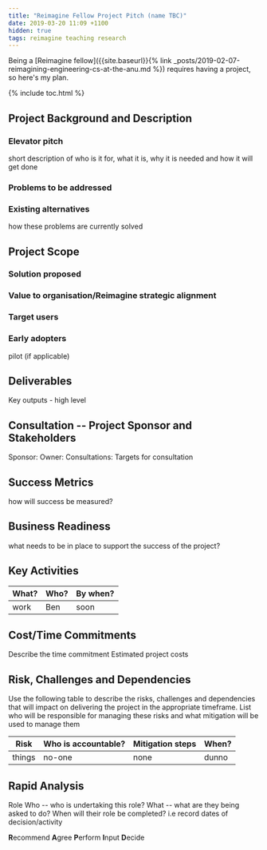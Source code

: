 ```yaml
---
title: "Reimagine Fellow Project Pitch (name TBC)"
date: 2019-03-20 11:09 +1100
hidden: true
tags: reimagine teaching research
---
```


Being a [Reimagine fellow]({{site.baseurl}}{% link
_posts/2019-02-07-reimagining-engineering-cs-at-the-anu.md %}) requires having a
project, so here's my plan.

{% include toc.html %}

## Project Background and Description

### Elevator pitch
short description of who is it for, what it is, why it is needed and how it will get done

### Problems to be addressed

### Existing alternatives
how these problems are currently solved

## Project Scope

### Solution proposed

### Value to organisation/Reimagine strategic alignment

### Target users

### Early adopters

pilot (if applicable)

## Deliverables

Key outputs - high level

## Consultation -- Project Sponsor and Stakeholders

Sponsor: 
Owner:
Consultations: Targets for consultation

## Success Metrics

how will success be measured?

## Business Readiness

what needs to be in place to support the success of the project?
  
## Key Activities

| What? | Who? | By when? |
|-------|------|----------|
| work  | Ben  | soon     |

## Cost/Time Commitments

Describe the time commitment
Estimated project costs

## Risk, Challenges and Dependencies

Use the following table to describe the risks, challenges and dependencies that will impact on delivering the project in the appropriate timeframe. List who will be responsible for managing these risks and what mitigation will be used to manage them

| Risk   | Who is accountable? | Mitigation steps | When? |
|--------|---------------------|------------------|-------|
| things | no-one              | none             | dunno |

## Rapid Analysis

Role            Who -- who is undertaking this role?   What -- what are they being asked to do?   When will their role be completed? i.e record dates of decision/activity

**R**ecommend
**A**gree
**P**erform
**I**nput
**D**ecide

